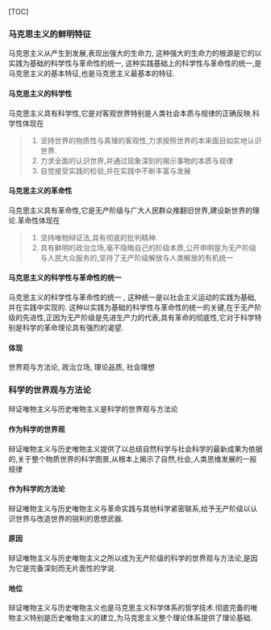 [TOC]
### 马克思主义的鲜明特征
马克思主义从产生到发展,表现出强大的生命力, 这种强大的生命力的根源是它的以实践为基础的科学性与革命性的统一,
这种实践基础上的科学性与革命性的统一,是马克思主义的基本特征,也是马克思主义最基本的特征.
#### 马克思主义的科学性
马克思主义具有科学性,它是对客观世界特别是人类社会本质与规律的正确反映.科学性体现在
> 1. 坚持世界的物质性与真理的客观性,力求按照世界的本来面目如实地认识世界.
> 2. 力求全面的认识世界,并通过现象深刻的揭示事物的本质与规律
> 3. 自觉接受实践的检验,并在实践中不断丰富与发展

#### 马克思主义的革命性
马克思主义具有革命性,它是无产阶级与广大人民群众推翻旧世界,建设新世界的理论.革命性体现在
> 1. 坚持唯物辩证法,具有彻底的批判精神.
> 2. 具有鲜明的政治立场,毫不隐晦自己的阶级本质,公开申明是为无产阶级与人民大众服务的,坚持了无产阶级解放与人类解放的有机统一

#### 马克思主义的科学性与革命性的统一
马克思主义的科学性与革命性的统一 , 这种统一是以社会主义运动的实践为基础,并在实践中实现的. 这种以实践为基础的科学性与革命性的统一的关键,在于无产阶级的先进性,正因为无产阶级是先进生产力的代表,具有革命的彻底性,它对于科学特别是科学的革命理论具有强烈的渴望.

#### 体现
世界观与方法论, 政治立场, 理论品质, 社会理想


### 科学的世界观与方法论
辩证唯物主义与历史唯物主义是科学的世界观与方法论
#### 作为科学的世界观
辩证唯物主义与历史唯物主义提供了以总结自然科学与社会科学的最新成果为依据的,关于整个物质世界的科学图景,从根本上揭示了自然,社会,人类思维发展的一般规律
#### 作为科学的方法论
辩证唯物主义与历史唯物主义与革命实践与其他科学紧密联系,给予无产阶级以认识世界与改造世界的锐利的思想武器.

#### 原因
辩证唯物主义与历史唯物主义之所以成为无产阶级的科学的世界观与方法论,是因为它是完备深刻而无片面性的学说.

#### 地位
辩证唯物主义与历史唯物主义也是马克思主义科学体系的哲学技术.彻底完备的唯物主义特别是历史唯物主义的建立,为马克思主义整个理论体系提供了理论基础.